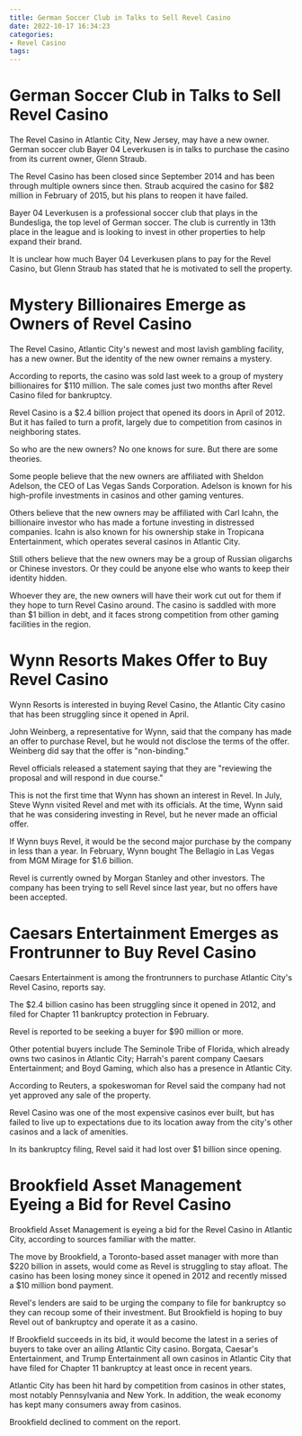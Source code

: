 ```yaml
---
title: German Soccer Club in Talks to Sell Revel Casino
date: 2022-10-17 16:34:23
categories:
- Revel Casino
tags:
---
```



#  German Soccer Club in Talks to Sell Revel Casino

The Revel Casino in Atlantic City, New Jersey, may have a new owner. German soccer club Bayer 04 Leverkusen is in talks to purchase the casino from its current owner, Glenn Straub.

The Revel Casino has been closed since September 2014 and has been through multiple owners since then. Straub acquired the casino for $82 million in February of 2015, but his plans to reopen it have failed.

Bayer 04 Leverkusen is a professional soccer club that plays in the Bundesliga, the top level of German soccer. The club is currently in 13th place in the league and is looking to invest in other properties to help expand their brand.

It is unclear how much Bayer 04 Leverkusen plans to pay for the Revel Casino, but Glenn Straub has stated that he is motivated to sell the property.

#  Mystery Billionaires Emerge as Owners of Revel Casino

The Revel Casino, Atlantic City's newest and most lavish gambling facility, has a new owner. But the identity of the new owner remains a mystery.

According to reports, the casino was sold last week to a group of mystery billionaires for $110 million. The sale comes just two months after Revel Casino filed for bankruptcy.

Revel Casino is a $2.4 billion project that opened its doors in April of 2012. But it has failed to turn a profit, largely due to competition from casinos in neighboring states.

So who are the new owners? No one knows for sure. But there are some theories.

Some people believe that the new owners are affiliated with Sheldon Adelson, the CEO of Las Vegas Sands Corporation. Adelson is known for his high-profile investments in casinos and other gaming ventures.

Others believe that the new owners may be affiliated with Carl Icahn, the billionaire investor who has made a fortune investing in distressed companies. Icahn is also known for his ownership stake in Tropicana Entertainment, which operates several casinos in Atlantic City.

Still others believe that the new owners may be a group of Russian oligarchs or Chinese investors. Or they could be anyone else who wants to keep their identity hidden.

Whoever they are, the new owners will have their work cut out for them if they hope to turn Revel Casino around. The casino is saddled with more than $1 billion in debt, and it faces strong competition from other gaming facilities in the region.

#  Wynn Resorts Makes Offer to Buy Revel Casino

Wynn Resorts is interested in buying Revel Casino, the Atlantic City casino that has been struggling since it opened in April.

John Weinberg, a representative for Wynn, said that the company has made an offer to purchase Revel, but he would not disclose the terms of the offer. Weinberg did say that the offer is "non-binding."

Revel officials released a statement saying that they are "reviewing the proposal and will respond in due course."

This is not the first time that Wynn has shown an interest in Revel. In July, Steve Wynn visited Revel and met with its officials. At the time, Wynn said that he was considering investing in Revel, but he never made an official offer.

If Wynn buys Revel, it would be the second major purchase by the company in less than a year. In February, Wynn bought The Bellagio in Las Vegas from MGM Mirage for $1.6 billion.

Revel is currently owned by Morgan Stanley and other investors. The company has been trying to sell Revel since last year, but no offers have been accepted.

#  Caesars Entertainment Emerges as Frontrunner to Buy Revel Casino

Caesars Entertainment is among the frontrunners to purchase Atlantic City's Revel Casino, reports say.

The $2.4 billion casino has been struggling since it opened in 2012, and filed for Chapter 11 bankruptcy protection in February.

Revel is reported to be seeking a buyer for $90 million or more.

Other potential buyers include The Seminole Tribe of Florida, which already owns two casinos in Atlantic City; Harrah's parent company Caesars Entertainment; and Boyd Gaming, which also has a presence in Atlantic City.

According to Reuters, a spokeswoman for Revel said the company had not yet approved any sale of the property.

Revel Casino was one of the most expensive casinos ever built, but has failed to live up to expectations due to its location away from the city's other casinos and a lack of amenities.

In its bankruptcy filing, Revel said it had lost over $1 billion since opening.

#  Brookfield Asset Management Eyeing a Bid for Revel Casino

Brookfield Asset Management is eyeing a bid for the Revel Casino in Atlantic City, according to sources familiar with the matter.

The move by Brookfield, a Toronto-based asset manager with more than $220 billion in assets, would come as Revel is struggling to stay afloat. The casino has been losing money since it opened in 2012 and recently missed a $10 million bond payment.

Revel's lenders are said to be urging the company to file for bankruptcy so they can recoup some of their investment. But Brookfield is hoping to buy Revel out of bankruptcy and operate it as a casino.

If Brookfield succeeds in its bid, it would become the latest in a series of buyers to take over an ailing Atlantic City casino. Borgata, Caesar's Entertainment, and Trump Entertainment all own casinos in Atlantic City that have filed for Chapter 11 bankruptcy at least once in recent years.

Atlantic City has been hit hard by competition from casinos in other states, most notably Pennsylvania and New York. In addition, the weak economy has kept many consumers away from casinos.

Brookfield declined to comment on the report.
